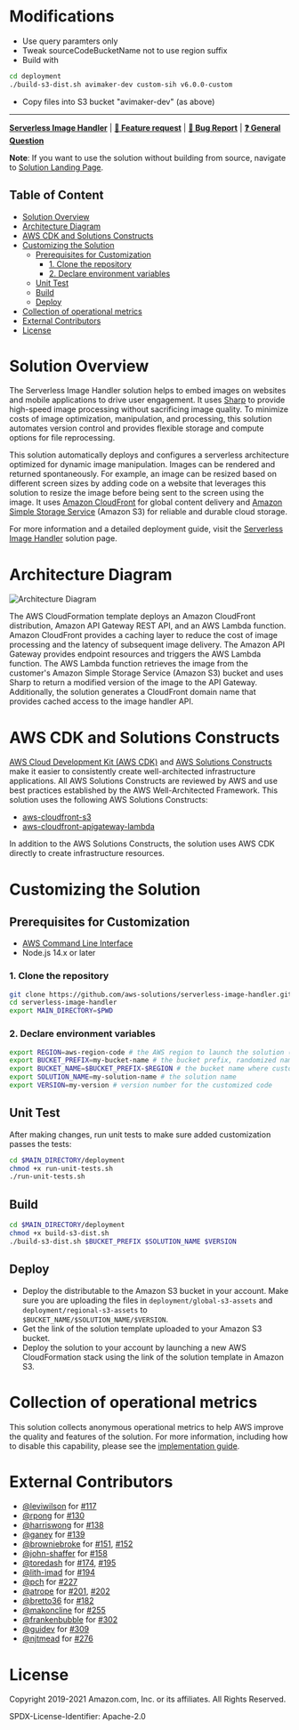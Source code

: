 # Modifications

- Use query paramters only
- Tweak sourceCodeBucketName not to use region suffix
- Build with 
```bash
cd deployment
./build-s3-dist.sh avimaker-dev custom-sih v6.0.0-custom
```
- Copy files into S3 bucket "avimaker-dev" (as above)

----


**[Serverless Image Handler](https://aws.amazon.com/solutions/implementations/serverless-image-handler/)** | **[🚧 Feature request](https://github.com/aws-solutions/serverless-image-handler/issues/new?assignees=&labels=enhancement&template=feature_request.md&title=)** | **[🐛 Bug Report](https://github.com/aws-solutions/serverless-image-handler/issues/new?assignees=&labels=bug&template=bug_report.md&title=)** | **[❓ General Question](https://github.com/aws-solutions/serverless-image-handler/issues/new?assignees=&labels=question&template=general_question.md&title=)**

**Note**: If you want to use the solution without building from source, navigate to [Solution Landing Page](https://aws.amazon.com/solutions/implementations/serverless-image-handler/).

## Table of Content

- [Solution Overview](#solution-overview)
- [Architecture Diagram](#architecture-diagram)
- [AWS CDK and Solutions Constructs](#aws-cdk-and-solutions-constructs)
- [Customizing the Solution](#customizing-the-solution)
  - [Prerequisites for Customization](#prerequisites-for-customization)
    - [1. Clone the repository](#1-clone-the-repository)
    - [2. Declare environment variables](#2-declare-environment-variables)
  - [Unit Test](#unit-test)
  - [Build](#build)
  - [Deploy](#deploy)
- [Collection of operational metrics](#collection-of-operational-metrics)
- [External Contributors](#external-contributors)
- [License](#license)

# Solution Overview

The Serverless Image Handler solution helps to embed images on websites and mobile applications to drive user engagement. It uses [Sharp](https://sharp.pixelplumbing.com/en/stable/) to provide high-speed image processing without sacrificing image quality. To minimize costs of image optimization, manipulation, and processing, this solution automates version control and provides flexible storage and compute options for file reprocessing.

This solution automatically deploys and configures a serverless architecture optimized for dynamic image manipulation. Images can be rendered and returned spontaneously. For example, an image can be resized based on different screen sizes by adding code on a website that leverages this solution to resize the image before being sent to the screen using the image. It uses [Amazon CloudFront](https://aws.amazon.com/cloudfront) for global content delivery and [Amazon Simple Storage Service](https://aws.amazon.com/s3) (Amazon S3) for reliable and durable cloud storage.

For more information and a detailed deployment guide, visit the [Serverless Image Handler](https://aws.amazon.com/solutions/implementations/serverless-image-handler/) solution page.

# Architecture Diagram

![Architecture Diagram](./architecture.png)

The AWS CloudFormation template deploys an Amazon CloudFront distribution, Amazon API Gateway REST API, and an AWS Lambda function. Amazon CloudFront provides a caching layer to reduce the cost of image processing and the latency of subsequent image delivery. The Amazon API Gateway provides endpoint resources and triggers the AWS Lambda function. The AWS Lambda function retrieves the image from the customer's Amazon Simple Storage Service (Amazon S3) bucket and uses Sharp to return a modified version of the image to the API Gateway. Additionally, the solution generates a CloudFront domain name that provides cached access to the image handler API.

# AWS CDK and Solutions Constructs

[AWS Cloud Development Kit (AWS CDK)](https://aws.amazon.com/cdk/) and [AWS Solutions Constructs](https://aws.amazon.com/solutions/constructs/) make it easier to consistently create well-architected infrastructure applications. All AWS Solutions Constructs are reviewed by AWS and use best practices established by the AWS Well-Architected Framework. This solution uses the following AWS Solutions Constructs:

- [aws-cloudfront-s3](https://docs.aws.amazon.com/solutions/latest/constructs/aws-cloudfront-s3.html)
- [aws-cloudfront-apigateway-lambda](https://docs.aws.amazon.com/solutions/latest/constructs/aws-cloudfront-apigateway-lambda.html)

In addition to the AWS Solutions Constructs, the solution uses AWS CDK directly to create infrastructure resources.

# Customizing the Solution

## Prerequisites for Customization

- [AWS Command Line Interface](https://aws.amazon.com/cli/)
- Node.js 14.x or later

### 1. Clone the repository

```bash
git clone https://github.com/aws-solutions/serverless-image-handler.git
cd serverless-image-handler
export MAIN_DIRECTORY=$PWD
```

### 2. Declare environment variables

```bash
export REGION=aws-region-code # the AWS region to launch the solution (e.g. us-east-1)
export BUCKET_PREFIX=my-bucket-name # the bucket prefix, randomized name recommended
export BUCKET_NAME=$BUCKET_PREFIX-$REGION # the bucket name where customized code will reside
export SOLUTION_NAME=my-solution-name # the solution name
export VERSION=my-version # version number for the customized code
```

## Unit Test

After making changes, run unit tests to make sure added customization passes the tests:

```bash
cd $MAIN_DIRECTORY/deployment
chmod +x run-unit-tests.sh
./run-unit-tests.sh
```

## Build

```bash
cd $MAIN_DIRECTORY/deployment
chmod +x build-s3-dist.sh
./build-s3-dist.sh $BUCKET_PREFIX $SOLUTION_NAME $VERSION
```

## Deploy

- Deploy the distributable to the Amazon S3 bucket in your account. Make sure you are uploading the files in `deployment/global-s3-assets` and `deployment/regional-s3-assets` to `$BUCKET_NAME/$SOLUTION_NAME/$VERSION`.
- Get the link of the solution template uploaded to your Amazon S3 bucket.
- Deploy the solution to your account by launching a new AWS CloudFormation stack using the link of the solution template in Amazon S3.

# Collection of operational metrics

This solution collects anonymous operational metrics to help AWS improve the quality and features of the solution. For more information, including how to disable this capability, please see the [implementation guide](https://docs.aws.amazon.com/solutions/latest/serverless-image-handler/op-metrics.html).

# External Contributors

- [@leviwilson](https://github.com/leviwilson) for [#117](https://github.com/aws-solutions/serverless-image-handler/pull/117)
- [@rpong](https://github.com/rpong) for [#130](https://github.com/aws-solutions/serverless-image-handler/pull/130)
- [@harriswong](https://github.com/harriswong) for [#138](https://github.com/aws-solutions/serverless-image-handler/pull/138)
- [@ganey](https://github.com/ganey) for [#139](https://github.com/aws-solutions/serverless-image-handler/pull/139)
- [@browniebroke](https://github.com/browniebroke) for [#151](https://github.com/aws-solutions/serverless-image-handler/pull/151), [#152](https://github.com/aws-solutions/serverless-image-handler/pull/152)
- [@john-shaffer](https://github.com/john-shaffer) for [#158](https://github.com/aws-solutions/serverless-image-handler/pull/158)
- [@toredash](https://github.com/toredash) for [#174](https://github.com/aws-solutions/serverless-image-handler/pull/174), [#195](https://github.com/aws-solutions/serverless-image-handler/pull/195)
- [@lith-imad](https://github.com/lith-imad) for [#194](https://github.com/aws-solutions/serverless-image-handler/pull/194)
- [@pch](https://github.com/pch) for [#227](https://github.com/aws-solutions/serverless-image-handler/pull/227)
- [@atrope](https://github.com/atrope) for [#201](https://github.com/aws-solutions/serverless-image-handler/pull/201), [#202](https://github.com/aws-solutions/serverless-image-handler/pull/202)
- [@bretto36](https://github.com/bretto36) for [#182](https://github.com/aws-solutions/serverless-image-handler/pull/182)
- [@makoncline](https://github.com/makoncline) for [#255](https://github.com/aws-solutions/serverless-image-handler/pull/255)
- [@frankenbubble](https://github.com/frankenbubble) for [#302](https://github.com/aws-solutions/serverless-image-handler/pull/302)
- [@guidev](https://github.com/guidev) for [#309](https://github.com/aws-solutions/serverless-image-handler/pull/309)
- [@njtmead](https://github.com/njtmead) for [#276](https://github.com/aws-solutions/serverless-image-handler/pull/276)

# License

Copyright 2019-2021 Amazon.com, Inc. or its affiliates. All Rights Reserved.

SPDX-License-Identifier: Apache-2.0

